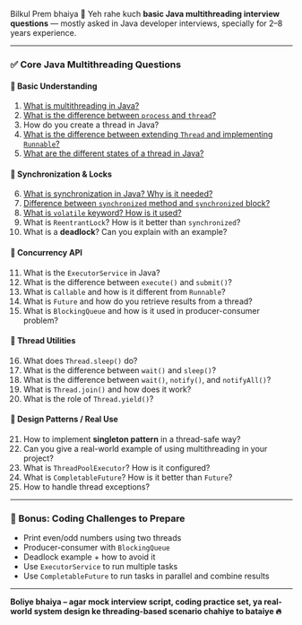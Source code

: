 Bilkul Prem bhaiya 🙏
Yeh rahe kuch **basic Java multithreading interview questions** — mostly asked in Java developer interviews, specially for 2–8 years experience.

---

### ✅ **Core Java Multithreading Questions**

#### 🔹 Basic Understanding

1. [What is multithreading in Java?](../java/multithreading/java--multithreading--what-is-multithreading-in-java.md)
2. [What is the difference between `process` and `thread`?](../java/multithreading/java--multithreading--what-is-the-difference-between-process-and-thread.md)
3. How do you create a thread in Java?
4. [What is the difference between extending `Thread` and implementing `Runnable`?](../java/multithreading/java--multithreading--difference-between-thread-and-runnable.md)
5. [What are the different states of a thread in Java?](../java/multithreading/java--multithreading--what-are-the-different-states-of-a-thread-in-java.md)

#### 🔹 Synchronization & Locks

6. [What is synchronization in Java? Why is it needed?](../java/multithreading/java--multithreading--what-is-synchronization-in-java--why-is-it-needed.md)
7. [Difference between `synchronized` method and `synchronized` block?](../java/multithreading/java--multithreading--difference-between-synchronized-method-and-synchronized-block.md)
8. [What is `volatile` keyword? How is it used?](../java/multithreading/java--multithreading--what-is-volatile-keyword-how-is-it-used.md)
9. What is `ReentrantLock`? How is it better than `synchronized`?
10. What is a **deadlock**? Can you explain with an example?

#### 🔹 Concurrency API

11. What is the `ExecutorService` in Java?
12. What is the difference between `execute()` and `submit()`?
13. What is `Callable` and how is it different from `Runnable`?
14. What is `Future` and how do you retrieve results from a thread?
15. What is `BlockingQueue` and how is it used in producer-consumer problem?

#### 🔹 Thread Utilities

16. What does `Thread.sleep()` do?
17. What is the difference between `wait()` and `sleep()`?
18. What is the difference between `wait()`, `notify()`, and `notifyAll()`?
19. What is `Thread.join()` and how does it work?
20. What is the role of `Thread.yield()`?

#### 🔹 Design Patterns / Real Use

21. How to implement **singleton pattern** in a thread-safe way?
22. Can you give a real-world example of using multithreading in your project?
23. What is `ThreadPoolExecutor`? How is it configured?
24. What is `CompletableFuture`? How is it better than `Future`?
25. How to handle thread exceptions?

---

### 🧠 Bonus: Coding Challenges to Prepare

* Print even/odd numbers using two threads
* Producer-consumer with `BlockingQueue`
* Deadlock example + how to avoid it
* Use `ExecutorService` to run multiple tasks
* Use `CompletableFuture` to run tasks in parallel and combine results

---

**Boliye bhaiya – agar mock interview script, coding practice set, ya real-world system design ke threading-based scenario chahiye to bataiye 🔥**
